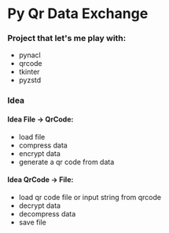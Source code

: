 # Py Qr Data Exchange

### Project that let's me play with:
- pynacl
- qrcode
- tkinter
- pyzstd

### Idea
#### Idea File -> QrCode:
- load file
- compress data
- encrypt data
- generate a qr code from data
  
#### Idea QrCode -> File:
- load qr code file or input string from qrcode
- decrypt data
- decompress data
- save file
  
